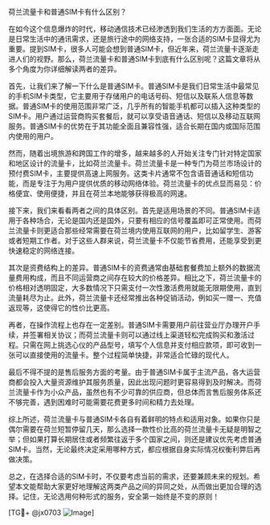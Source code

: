 荷兰流量卡和普通SIM卡有什么区别？

在如今这个信息爆炸的时代，移动通信技术已经渗透到我们生活的方方面面。无论是日常生活中的通讯需求，还是旅行途中的网络支持，一张合适的SIM卡显得尤为重要。提到SIM卡，很多人可能会想到普通SIM卡，但近年来，荷兰流量卡逐渐走进人们的视野。那么，荷兰流量卡和普通SIM卡到底有什么区别呢？这篇文章将从多个角度为你详细解读两者的差异。

首先，让我们来了解一下什么是普通SIM卡。普通SIM卡是我们日常生活中最常见的手机SIM卡类型，它主要用于存储用户的电话号码、短信以及联系人信息等数据。普通SIM卡的使用范围非常广泛，几乎所有的智能手机都可以插入这种类型的SIM卡。用户通过运营商购买套餐后，就可以享受语音通话、短信以及移动互联网服务。普通SIM卡的优势在于其功能全面且兼容性强，适合长期在国内或国际范围内使用的用户。

然而，随着出境旅游和跨国工作的增多，越来越多的人开始关注专门针对特定国家和地区设计的流量卡，比如荷兰流量卡。荷兰流量卡是一种专门为荷兰市场设计的预付费SIM卡，主要提供高速上网服务。这类卡片通常不包含语音通话和短信功能，而是专注于为用户提供优质的移动网络体验。荷兰流量卡的优点显而易见：价格便宜、使用便捷，并且在荷兰本地能够获得极高的网速。

接下来，我们来看看两者之间的具体区别。首先是适用场景的不同。普通SIM卡适用于各种场合，无论是国内还是国外，只要有相应的信号覆盖即可正常使用。而荷兰流量卡则更适合那些经常需要在荷兰境内使用互联网的用户，比如留学生、游客或者短期工作者。对于这些人群来说，荷兰流量卡不仅能节省费用，还能享受到更快速稳定的网络连接。

其次是资费结构上的差异。普通SIM卡的资费通常由基础套餐费加上额外的数据流量费用构成，而且不同运营商之间存在较大的价格差异。相比之下，荷兰流量卡的价格相对透明固定，大多数情况下只需支付一次性激活费用就能无限期使用，直到流量耗尽为止。此外，荷兰流量卡还经常推出各种促销活动，例如买一赠一、充值返现等，这使得它的性价比更高。

再者，在操作流程上也存在一定差别。普通SIM卡需要用户前往营业厅办理开户手续，并签署相关协议；而荷兰流量卡则可以通过线上渠道轻松完成购买和激活过程。只需在网上挑选心仪的产品型号，填写个人信息并支付相应款项，即可收到一张可以直接使用的流量卡。整个过程简单快捷，非常适合忙碌的现代人。

最后不得不提的是售后服务方面的考量。由于普通SIM卡属于主流产品，各大运营商都会投入大量资源维护其服务质量，因此出现问题时更容易得到及时解决。而荷兰流量卡作为小众产品，虽然也有不少可靠的供应商，但总体而言售后服务体系还不够完善，遇到困难时可能需要花费更多时间和精力去处理。

综上所述，荷兰流量卡与普通SIM卡各自有着鲜明的特点和适用对象。如果你只是偶尔需要在荷兰短暂停留几天，那么选择一款性价比高的荷兰流量卡无疑是明智之举；但如果打算长期居住或者频繁往返于多个国家之间，则还是建议优先考虑普通SIM卡。当然，无论最终决定采用哪种方式，都应根据自身实际情况权衡利弊后再做决策。

总之，在选择合适的SIM卡时，不仅要考虑当前的需求，还要兼顾未来的规划。希望本文能帮助大家更好地理解这两类产品之间的异同之处，从而做出更加合理的选择。记住，无论选用何种形式的服务，安全第一始终是不变的原则！

[TG💪+ @jx0703 ![Image](https://github.com/user-attachments/assets/dbca1d08-cadb-493c-b0ec-ad6f7a83f270)]